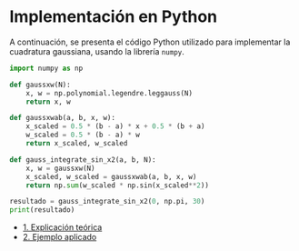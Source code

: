 # Implementación en Python

A continuación, se presenta el código Python utilizado para implementar la cuadratura gaussiana, usando la librería `numpy`.

```python
import numpy as np

def gaussxw(N):
    x, w = np.polynomial.legendre.leggauss(N)
    return x, w

def gaussxwab(a, b, x, w):
    x_scaled = 0.5 * (b - a) * x + 0.5 * (b + a)
    w_scaled = 0.5 * (b - a) * w
    return x_scaled, w_scaled

def gauss_integrate_sin_x2(a, b, N):
    x, w = gaussxw(N)
    x_scaled, w_scaled = gaussxwab(a, b, x, w)
    return np.sum(w_scaled * np.sin(x_scaled**2))

resultado = gauss_integrate_sin_x2(0, np.pi, 30)
print(resultado)

```
- [1. Explicación teórica](teoria.md)
- [2. Ejemplo aplicado](ejemplo.md)
